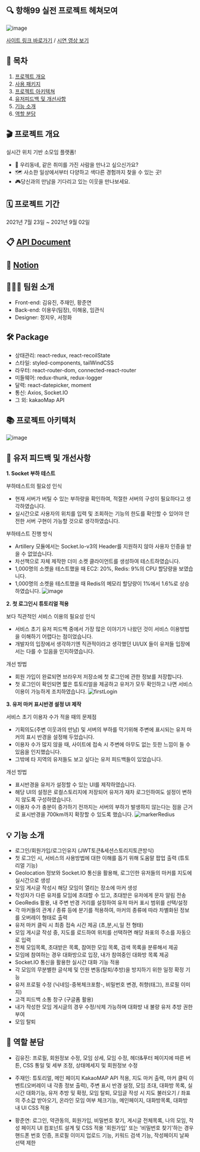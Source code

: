 ## :mag: 항해99 실전 프로젝트 **헤쳐모여**

![image](https://user-images.githubusercontent.com/83893777/133616407-26be250e-70bc-4957-9e5b-a2968364b983.png)


[사이트 링크 바로가기](https://moyeora.org/) / [시연 영상 보기](https://youtu.be/MpwPiutwqaY)



## 🚩 목차
1. [프로젝트 개요](#-프로젝트-개요)
2. [사용 패키지](#-package)
3. [프로젝트 아키텍쳐](#-프로젝트-아키텍처)
4. [유저피드백 및 개선사항](#-유저-피드백-및-개선사항)
5. [기능 소개](#-기능-소개)
6. [역할 분담](#-역할-분담)



## 🎬 프로젝트 개요
실시간 위치 기반 소모임 플랫폼!
- 👫 우리동네, 같은 취미를 가진 사람을 만나고 싶으신가요?
- 🗺 사소한 일상에서부터 다양하고 색다른 경험까지 찾을 수 있는 곳!
- 🎮당신과의 만남을 기다리고 있는 이웃을 만나보세요.



## 🗓 프로젝트 기간
2021년 7월 23일 ~ 2021년 9월 02일



## 📋 [API Document](https://docs.google.com/spreadsheets/d/1_zMxl_czR4sAvctT4WjlYpJnrBMlpKr5b2o5Cim8Nxs/edit#gid=328670061)



## 📂 [Notion](https://trusted-sail-28c.notion.site/99-9-b3c6d3acc4cd489d8abda6c0b7f3c714)



## 💁🏻‍♂️ 팀원 소개
- Front-end: 김유진, 주재인, 황준연
- Back-end: 이용우(팀장), 이해웅, 임관식
- Designer: 정지우, 서정화



## 🛠 Package

- 상태관리: react-redux, react-recoilState
- 스타일: styled-components, tailWindCSS
- 라우터: react-router-dom, connected-react-router
- 미들웨어: redux-thunk, redux-logger
- 달력: react-datepicker, moment
- 통신: Axios, Socket.IO
- 그 외: kakaoMap API



## 📚 프로젝트 아키텍처
![image](https://user-images.githubusercontent.com/83893777/133617758-e91c20fc-e991-4d38-814b-3e746c753951.png)

## 📌 유저 피드백 및 개선사항

**1. Socket 부하 테스트**

부하테스트의 필요성 인식

- 현재 서버가 버틸 수 있는 부하량을 확인하여, 적절한 서버의 구성이 필요하다고 생각하였습니다.
- 실시간으로 사용자의 위치를 입력 및 조회하는 기능의 한도를 확인할 수 있어야 안전한 서버 구현이 가능할 것으로 생각하였습니다.

부하테스트 진행 방식

- Artillery 모듈에서는 Socket.Io-v3의 Header를 지원하지 않아 사용자 인증을 받을 수 없었습니다.
- 차선책으로 자체 제작한 더미 소켓 클라이언트를 생성하여 테스트하였습니다.
- 1,000명의 소켓을 테스트했을 때 EC2: 20%, Redis: 9%의 CPU 할당량을 보였습니다.
- 1,000명의 소켓을 테스트했을 때 Redis의 메모리 할당량이 1%에서 1.6%로 상승하였습니다.
![image](https://user-images.githubusercontent.com/83893777/133619517-176c29ad-6e82-45bb-bd7f-3ffbc80715a1.png)

**2. 첫 로그인시 튜토리얼 적용**

보다 직관적인 서비스 이용의 필요성 인식

- 서비스 초기 유저 피드백 중에서 가장 많은 이야기가 나왔던 것이 서비스 이용방법을 이해하기 어렵다는 점이었습니다.
- 개발자의 입장에서 생각하기엔 직관적이라고 생각했던 UI/UX 들이 유저들 입장에서는 다를 수 있음을 인지하였습니다.

개선 방법

- 회원 가입이 완료되면 브라우저 저장소에 첫 로그인에 관한 정보를 저장합니다.
- 첫 로그인이 확인되면 짧은 튜토리얼을 제공하고 유저가 모두 확인하고 나면 서비스 이용이 가능하게 조치하였습니다.
![firstLogin](https://user-images.githubusercontent.com/83893777/133628655-f751a957-c25c-44e0-bfec-24f09b6d1c1e.gif)


**3. 유저 마커 표시반경 설정 UI 제작**

서비스 초기 이용자 수가 적을 때의 문제점

- 기획의도(주변 이웃과의 만남) 및 서버의 부하를 막기위해 주변에 표시되는 유저 마커의 표시 반경을 설정해 두었습니다.
- 이용자 수가 많지 않을 때, 사이트에 접속 시 주변에 아무도 없는 듯한 느낌이 들 수 있음을 인지했습니다.
- 그밖에 타 지역의 유저들도 보고 싶다는 유저 피드백들이 있었습니다.

개선 방법

- 표시반경을 유저가 설정할 수 있는 UI를 제작하였습니다.
- 해당 UI의 설정은 로컬스토리지에 저장되어 유저가 재차 로그인하여도 설정이 변하지 않도록 구성하였습니다.
- 이용자 수가 충분이 증가하기 전까지는 서버의 부하가 발생하지 않는다는 점을 근거로 표시반경을 700km까지 확장할 수 있도록 했습니다.
![markerRedius](https://user-images.githubusercontent.com/83893777/133628113-f2147080-1084-4bdd-b74f-c4d79532b348.gif)






## 💡 기능 소개

- 로그인/회원가입/로그인유지 (JWT토큰&세션스토리지토큰방식)
- 첫 로그인 시, 서비스의 사용방법에 대한 이해를 돕기 위해 도움말 팝업 출력 (튜토리얼 기능)
- Geolocation 정보와 Socket.IO 통신을 활용해, 로그인한 유저들의 마커를 지도에 실시간으로 생성
- 모임 게시글 작성시 해당 모임이 열리는 장소에 마커 생성
- 작성자가 다른 유저를 모임에 초대할 수 있고, 초대받은 유저에게 문자 알림 전송
- GeoRedis 활용, 내 주변 반경 거리를 설정하여 유저 마커 표시 범위를 선택/설정
- 각 마커들의 관계 / 종류 등에 분기를 적용하여, 마커의 종류에 따라 차별화된 정보를 오버레이 형태로 출력
- 유저 마커 클릭 시 최종 접속 시간 제공 (초,분,시,일 전 형태)
- 모임 게시글 작성 중, 지도를 로드하여 위치를 선택하면 해당 좌표의 주소를 자동으로 입력
- 전체 모임목록, 초대받은 목록, 참여한 모임 목록, 검색 목록을 분류해서 제공
- 모임에 참여하는 경우 대화방으로 입장, 내가 참여중인 대화방 목록 제공
- Socket.IO 통신을 활용한 실시간 대화 기능 적용
- 각 모임의 무분별한 글삭제 및 인원 변동(탈퇴/추방)을 방지하기 위한 일정 확정 기능
- 유저 프로필 수정 (닉네임-중복체크포함-, 비밀번호 변경, 취향(태그), 프로필 이미지)
- 고객 피드백 소통 창구 (구글폼 활용)
- 내가 작성한 모임 게시글의 경우 수정/삭제 가능하며 대화방 내 불량 유저 추방 권한 부여
- 모임 탈퇴



## 💪 역할 분담

- 김유진: 프로필, 회원정보 수정, 모임 상세, 모임 수정, 헤더&푸터 페이지에 따른 버튼, CSS 통일 및 세부 조정, 상태메세지 및 회원정보 수정


- 주재인: 튜토리얼, 메인 페이지 KakaoMAP API 적용, 지도 마커 출력, 마커 클릭 이벤트(오버레이 내 각종 정보 출력), 주변 표시 반경 설정, 모임 초대, 대화방 목록, 실시간 대화기능,
          유저 추방 및 확정, 모임 탈퇴, 모임글 작성 시 지도 불러오기 / 좌표의 주소값 받아오기, 온라인 모임 여부 체크기능, 메인페이지, 대화방목록, 대화방 내 UI CSS 적용
          
          
- 황준연: 로그인, 약관동의, 회원가입, 비밀번호 찾기, 게시글 전체목록, 나의 모임, 작성 페이지 UI 컴포넌트 설계 및 CSS 적용
        '회원가입' 또는 '비밀번호 찾기'하는 경우 핸드폰 번호 인증, 프로필 이미지 업로드 기능, 키워드 검색 기능, 작성페이지 날짜 선택 제한

